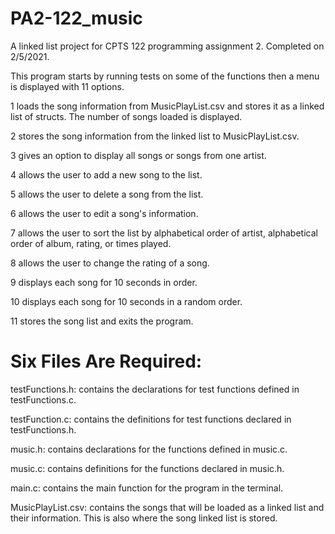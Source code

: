 # PA2-122_music
A linked list project for CPTS 122 programming assignment 2. Completed on 2/5/2021.

This program starts by running tests on some of the functions then a menu is displayed with 11 options.

1 loads the song information from MusicPlayList.csv and stores it as a linked list of structs. The number of songs loaded is displayed.

2 stores the song information from the linked list to MusicPlayList.csv.

3 gives an option to display all songs or songs from one artist.

4 allows the user to add a new song to the list.

5 allows the user to delete a song from the list.

6 allows the user to edit a song's information.

7 allows the user to sort the list by alphabetical order of artist, alphabetical order of album, rating, or times played.

8 allows the user to change the rating of a song.

9 displays each song for 10 seconds in order.

10 displays each song for 10 seconds in a random order.

11 stores the song list and exits the program.

# Six Files Are Required:

testFunctions.h: contains the declarations for test functions defined in testFunctions.c.

testFunction.c: contains the definitions for test functions declared in testFunctions.h.

music.h: contains declarations for the functions defined in music.c.

music.c: contains definitions for the functions declared in music.h.

main.c: contains the main function for the program in the terminal.

MusicPlayList.csv: contains the songs that will be loaded as a linked list and their information. This is also where the song linked list is stored.
